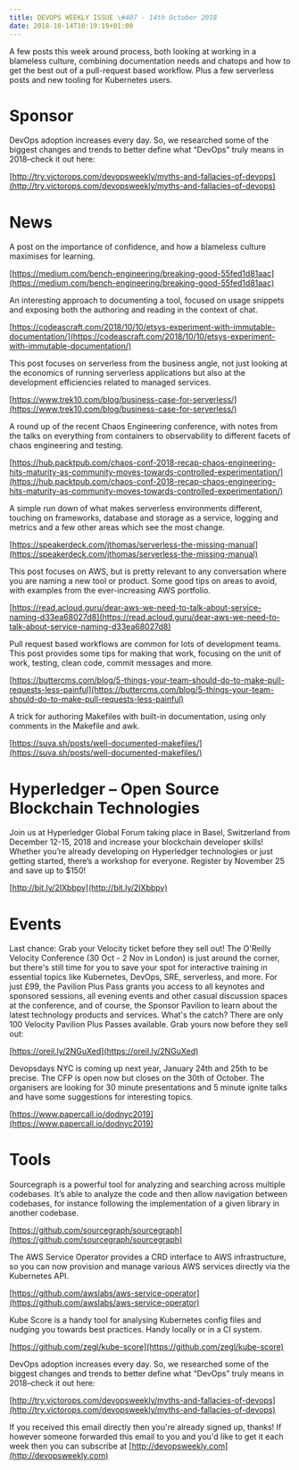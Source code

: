 ```yaml
---
title: DEVOPS WEEKLY ISSUE \#407 - 14th October 2018 
date: 2018-10-14T10:19:19+01:00
---
```


A few posts this week around process, both looking at working in a blameless culture, combining documentation needs and chatops and how to get the best out of a pull-request based workflow. Plus a few serverless posts and new tooling for Kubernetes users.


Sponsor
======

DevOps adoption increases every day. So, we researched some of the biggest changes and trends to better define what “DevOps” truly means in 2018–check it out here:

[http://try.victorops.com/devopsweekly/myths-and-fallacies-of-devops](http://try.victorops.com/devopsweekly/myths-and-fallacies-of-devops)


News
====

A post on the importance of confidence, and how a blameless culture maximises for learning.

[https://medium.com/bench-engineering/breaking-good-55fed1d81aac](https://medium.com/bench-engineering/breaking-good-55fed1d81aac)


An interesting approach to documenting a tool, focused on usage snippets and exposing both the authoring and reading in the context of chat.

[https://codeascraft.com/2018/10/10/etsys-experiment-with-immutable-documentation/](https://codeascraft.com/2018/10/10/etsys-experiment-with-immutable-documentation/)


This post focuses on serverless from the business angle, not just looking at the economics of running serverless applications but also at the development efficiencies related to managed services.

[https://www.trek10.com/blog/business-case-for-serverless/](https://www.trek10.com/blog/business-case-for-serverless/)


A round up of the recent Chaos Engineering conference, with notes from the talks on everything from containers to observability to different facets of chaos engineering and testing.

[https://hub.packtpub.com/chaos-conf-2018-recap-chaos-engineering-hits-maturity-as-community-moves-towards-controlled-experimentation/](https://hub.packtpub.com/chaos-conf-2018-recap-chaos-engineering-hits-maturity-as-community-moves-towards-controlled-experimentation/)


A simple run down of what makes serverless environments different, touching on frameworks, database and storage as a service, logging and metrics and a few other areas which see the most change.

[https://speakerdeck.com/jthomas/serverless-the-missing-manual](https://speakerdeck.com/jthomas/serverless-the-missing-manual)


This post focuses on AWS, but is pretty relevant to any conversation where you are naming a new tool or product. Some good tips on areas to avoid, with examples from the ever-increasing AWS portfolio.

[https://read.acloud.guru/dear-aws-we-need-to-talk-about-service-naming-d33ea68027d8](https://read.acloud.guru/dear-aws-we-need-to-talk-about-service-naming-d33ea68027d8)


Pull request based workflows are common for lots of development teams. This post provides some tips for making that work, focusing on the unit of work, testing, clean code, commit messages and more.

[https://buttercms.com/blog/5-things-your-team-should-do-to-make-pull-requests-less-painful](https://buttercms.com/blog/5-things-your-team-should-do-to-make-pull-requests-less-painful)


A trick for authoring Makefiles with built-in documentation, using only comments in the Makefile and awk.

[https://suva.sh/posts/well-documented-makefiles/](https://suva.sh/posts/well-documented-makefiles/)



Hyperledger – Open Source Blockchain Technologies
===========

Join us at Hyperledger Global Forum taking place in Basel, Switzerland from December 12-15, 2018 and increase your blockchain developer skills! Whether you’re already developing on Hyperledger technologies or just getting started, there’s a workshop for everyone. Register by November 25 and save up to $150!

[http://bit.ly/2IXbbpv](http://bit.ly/2IXbbpv)


Events
======

Last chance: Grab your Velocity ticket before they sell out!
The O'Reilly Velocity Conference (30 Oct - 2 Nov in London) is just around the corner, but there's still time for you to save your spot for interactive training in essential topics like Kubernetes, DevOps, SRE, serverless, and more. For just £99, the Pavilion Plus Pass grants you access to all keynotes and sponsored sessions, all evening events and other casual discussion spaces at the conference, and of course, the Sponsor Pavilion to learn about the latest technology products and services. What's the catch? There are only 100 Velocity Pavilion Plus Passes available. Grab yours now before they sell out:

[https://oreil.ly/2NGuXed](https://oreil.ly/2NGuXed)


Devopsdays NYC is coming up next year, January 24th and 25th to be precise. The CFP is open now but closes on the 30th of October. The organisers are looking for 30 minute presentations and 5 minute ignite talks and have some suggestions for interesting topics.

[https://www.papercall.io/dodnyc2019](https://www.papercall.io/dodnyc2019)


Tools
====

Sourcegraph is a powerful tool for analyzing and searching across multiple codebases. It’s able to analyze the code and then allow navigation between codebases, for instance following the implementation of a given library in another codebase.

[https://github.com/sourcegraph/sourcegraph](https://github.com/sourcegraph/sourcegraph)


The AWS Service Operator provides a CRD interface to AWS infrastructure, so you can now provision and manage various AWS services directly via the Kubernetes API.

[https://github.com/awslabs/aws-service-operator](https://github.com/awslabs/aws-service-operator)


Kube Score is a handy tool for analysing Kubernetes config files and nudging you towards best practices. Handy locally or in a CI system.

[https://github.com/zegl/kube-score](https://github.com/zegl/kube-score)



DevOps adoption increases every day. So, we researched some of the biggest changes and trends to better define what “DevOps” truly means in 2018–check it out here:

[http://try.victorops.com/devopsweekly/myths-and-fallacies-of-devops](http://try.victorops.com/devopsweekly/myths-and-fallacies-of-devops)



If you received this email directly then you're already signed up, thanks! If however someone forwarded this email to you and you'd like to get it each week then you can subscribe at [http://devopsweekly.com](http://devopsweekly.com)

